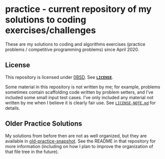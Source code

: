 # practice - current repository of my solutions to coding exercises/challenges

These are my solutions to coding and algorithms exercises (practice problems /
competitive programming problems) since April 2020.

## License

This repository is licensed under [0BSD](https://spdx.org/licenses/0BSD.html).
See [**`LICENSE`**](LICENSE).

Some material in this repository is not written by me; for example, problems
sometimes contain scaffolding code written by problem setters, and I&rsquo;ve
included some small input test cases. I&rsquo;ve only included any material not
written by me when I believe it is clearly fair use. See
[`LICENSE-NOTE.md`](LICENSE-NOTE.md) for details.

## Older Practice Solutions

My solutions from before then are not as well organized, but they are available
in
[old-practice-snapshot](https://github.com/EliahKagan/old-practice-snapshot).
See the README in that repository for more information (including on how I plan
to improve the organization of that file tree in the future).
